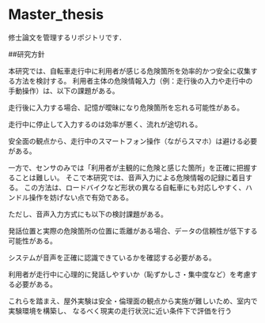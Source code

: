 # Master_thesis
修士論文を管理するリポジトリです．


##研究方針

本研究では、自転車走行中に利用者が感じる危険箇所を効率的かつ安全に収集する方法を検討する。
利用者主体の危険情報入力（例：走行後の入力や走行中の手動操作）は、以下の課題がある。

走行後に入力する場合、記憶が曖昧になり危険箇所を忘れる可能性がある。

走行中に停止して入力するのは効率が悪く、流れが途切れる。

安全面の観点から、走行中のスマートフォン操作（ながらスマホ）は避ける必要がある。

一方で、センサのみでは「利用者が主観的に危険と感じた箇所」を正確に把握することは難しい。
そこで本研究では、音声入力による危険情報の記録に着目する。
この方法は、ロードバイクなど形状の異なる自転車にも対応しやすく、ハンドル操作を妨げない点で有効である。

ただし、音声入力方式にも以下の検討課題がある。

発話位置と実際の危険箇所の位置に乖離がある場合、データの信頼性が低下する可能性がある。

システムが音声を正確に認識できているかを確認する必要がある。

利用者が走行中に心理的に発話しやすいか（恥ずかしさ・集中度など）を考慮する必要がある。

これらを踏まえ、屋外実験は安全・倫理面の観点から実施が難しいため、室内で実験環境を構築し、
なるべく現実の走行状況に近い条件下で評価を行う
